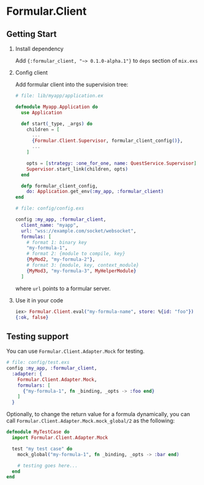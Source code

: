# Formular.Client

## Getting Start

1. Install dependency

    Add `{:formular_client, "~> 0.1.0-alpha.1"}` to `deps` section of `mix.exs`

2. Config client

    Add formular client into the supervision tree:

    ```elixir
    # file: lib/myapp/application.ex
    
    defmodule Myapp.Application do
      use Application

      def start(_type, _args) do
        children = [
          ...
          {Formular.Client.Supervisor, formular_client_config()},
          ...
        ]

        opts = [strategy: :one_for_one, name: QuestService.Supervisor]
        Supervisor.start_link(children, opts)
      end

      defp formular_client_config,
        do: Application.get_env(:my_app, :formular_client)
    end
    ```

    ```elixir
    # file: config/config.exs

    config :my_app, :formular_client,
      client_name: "myapp",
      url: "wss://example.com/socket/websocket",
      formulas: [
        # format 1: binary key
        "my-formula-1",
        # format 2: {module to compile, key}
        {MyMod2, "my-formula-2"},
        # format 3: {module, key, context_module}
        {MyMod3, "my-formula-3", MyHelperModule}
      ]
    ```

    where `url` points to a formular server.

3. Use it in your code

    ```elixir
    iex> Formular.Client.eval("my-formula-name", store: %{id: "foo"})
    {:ok, false}
    ```

## Testing support

You can use `Formular.Client.Adapter.Mock` for testing.

```elixir
# file: config/test.exs
config :my_app, :formular_client,
  :adapter: {
    Formular.Client.Adapter.Mock,
    formulars: [
      {"my-formula-1", fn _binding, _opts -> :foo end}
    ]
  }
```

Optionally, to change the return value for a formula dynamically, you can call `Formular.Client.Adapter.Mock.mock_global/2` as the following:

```elixir
defmodule MyTestCase do
  import Formular.Client.Adapter.Mock

  test "my test case" do
    mock_global("my-formula-1", fn _binding, _opts -> :bar end)

    # testing goes here...
  end
end
```
